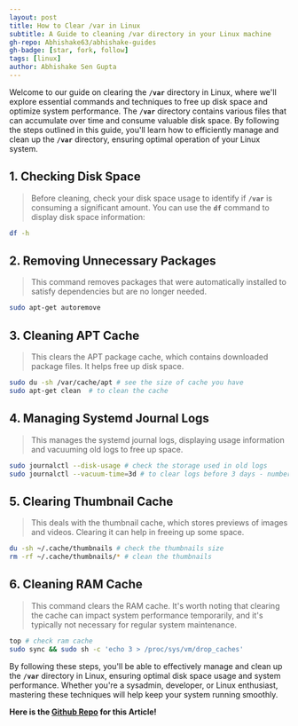 ```yaml
---
layout: post
title: How to Clear /var in Linux
subtitle: A Guide to cleaning /var directory in your Linux machine
gh-repo: Abhishake63/abhishake-guides
gh-badge: [star, fork, follow]
tags: [linux]
author: Abhishake Sen Gupta
---
```


Welcome to our guide on clearing the **`/var`** directory in Linux, where we'll explore essential commands and techniques to free up disk space and optimize system performance. The **`/var`** directory contains various files that can accumulate over time and consume valuable disk space. By following the steps outlined in this guide, you'll learn how to efficiently manage and clean up the **`/var`** directory, ensuring optimal operation of your Linux system.

## 1. Checking Disk Space

> Before cleaning, check your disk space usage to identify if **`/var`** is consuming a significant amount. You can use the **`df`** command to display disk space information:
>

```bash
df -h
```

## 2. Removing Unnecessary Packages

> This command removes packages that were automatically installed to satisfy dependencies but are no longer needed.
>

```bash
sudo apt-get autoremove
```

## 3. Cleaning APT Cache

> This clears the APT package cache, which contains downloaded package files. It helps free up disk space.
>

```bash
sudo du -sh /var/cache/apt # see the size of cache you have
sudo apt-get clean  # to clean the cache
```

## 4. Managing Systemd Journal Logs

> This manages the systemd journal logs, displaying usage information and vacuuming old logs to free up space.
>

```bash
sudo journalctl --disk-usage # check the storage used in old logs
sudo journalctl --vacuum-time=3d # to clear logs before 3 days - number before d can be changed
```

## 5. Clearing Thumbnail Cache

> This deals with the thumbnail cache, which stores previews of images and videos. Clearing it can help in freeing up some space.
>

```bash
du -sh ~/.cache/thumbnails # check the thumbnails size
rm -rf ~/.cache/thumbnails/* # clean the thumbnails
```

## 6. Cleaning RAM Cache

> This command clears the RAM cache. It's worth noting that clearing the cache can impact system performance temporarily, and it's typically not necessary for regular system maintenance.
>

```bash
top # check ram cache
sudo sync && sudo sh -c 'echo 3 > /proc/sys/vm/drop_caches'
```

By following these steps, you'll be able to effectively manage and clean up the **`/var`** directory in Linux, ensuring optimal disk space usage and system performance. Whether you're a sysadmin, developer, or Linux enthusiast, mastering these techniques will help keep your system running smoothly.

**Here is the [Github Repo](https://github.com/Abhishake63/abhishake-guides) for this Article!**